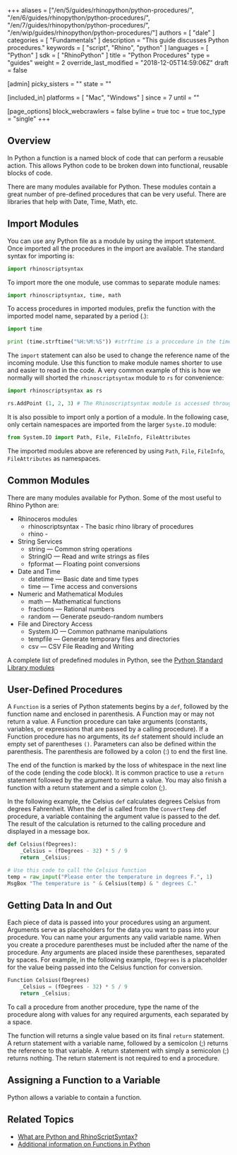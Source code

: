 +++
aliases = ["/en/5/guides/rhinopython/python-procedures/", "/en/6/guides/rhinopython/python-procedures/", "/en/7/guides/rhinopython/python-procedures/", "/en/wip/guides/rhinopython/python-procedures/"]
authors = [ "dale" ]
categories = [ "Fundamentals" ]
description = "This guide discusses Python procedures."
keywords = [ "script", "Rhino", "python" ]
languages = [ "Python" ]
sdk = [ "RhinoPython" ]
title = "Python Procedures"
type = "guides"
weight = 2
override_last_modified = "2018-12-05T14:59:06Z"
draft = false

[admin]
picky_sisters = ""
state = ""

[included_in]
platforms = [ "Mac", "Windows" ]
since = 7
until = ""

[page_options]
block_webcrawlers = false
byline = true
toc = true
toc_type = "single"
+++


## Overview

In Python a function is a named block of code that can perform a reusable action.  This allows Python code to be broken down into functional, reusable blocks of code.

There are many modules available for Python.  These modules contain a great number of pre-defined procedures that can be very useful.  There are libraries that help with Date, Time, Math, etc.

## Import Modules

You can use any Python file as a module by using the import statement.  Once imported all the procedures in the import are available.  The standard syntax for importing is:

```python
import rhinoscriptsyntax
```

To import more the one module, use commas to separate module names:

```python
import rhinoscriptsyntax, time, math
```
To access procedures in imported modules, prefix the function with the imported model name, separated by a period (.):

```python
import time

print (time.strftime("%H:%M:%S")) #strftime is a proccedure in the time module.
```

The `import` statement can also be used to change the reference name of the incoming module.  Use this function to make module names shorter to use and easier to read in the code.  A very common example of this is how we normally will shorted the `rhinoscriptsyntax` module to `rs` for convenience:

```python
import rhinoscriptsyntax as rs

rs.AddPoint (1, 2, 3) # The Rhinoscriptsyntax module is accessed throught 'rs' abreviation.
```

It is also possible to import only a portion of a module. In the following case, only certain namespaces are imported from the larger `Syste.IO` module:

```python
from System.IO import Path, File, FileInfo, FileAttributes
```

The imported modules above are referenced by using `Path`, `File`, `FileInfo`, `FileAttributes` as namespaces.

## Common Modules

There are many modules available for Python.  Some of the most useful to Rhino Python are:

* Rhinoceros modules
  * rhinoscriptsyntax - The basic rhino library of procedures
  * rhino -
* String Services
  * string — Common string operations
  * StringIO — Read and write strings as files
  * fpformat — Floating point conversions
* Date and Time
  * datetime — Basic date and time types
  * time — Time access and conversions
* Numeric and Mathematical Modules
  * math — Mathematical functions
  * fractions — Rational numbers
  * random — Generate pseudo-random numbers
* File and Directory Access
  * System.IO — Common pathname manipulations
  * tempfile — Generate temporary files and directories
  * csv — CSV File Reading and Writing

A complete list of predefined modules in Python, see the [Python Standard Library modules](https://docs.python.org/2/library/)

## User-Defined Procedures

A `Function` is a series of Python statements begins by a `def`, followed by the function name and enclosed in parenthesis. A Function may or may not return a value.  A Function procedure can take arguments (constants, variables, or expressions that are passed by a calling procedure).  If a Function procedure has no arguments, its `def` statement should include an empty set of parentheses `()`.  Parameters can also be defined within the parenthesis.  The parenthesis are followed by a colon (:) to end the first line.

The end of the function is marked by the loss of whitespace in the next line of the code (ending the code block). It is common practice to use a `return` statement followed by the argument to return a value. You may also finish a function with a return statement and a simple colon (;).

In the following example, the Celsius `def` calculates degrees Celsius from degrees Fahrenheit. When the def is called from the `ConvertTemp` def procedure, a variable containing the argument value is passed to the def.  The result of the calculation is returned to the calling procedure and displayed in a message box.

```python
def Celsius(fDegrees):
    _Celsius = (fDegrees - 32) * 5 / 9
    return _Celsius;

# Use this code to call the Celsius function
temp = raw_input("Please enter the temperature in degrees F.", 1)
MsgBox "The temperature is " & Celsius(temp) & " degrees C."

```

## Getting Data In and Out

Each piece of data is passed into your procedures using an argument.  Arguments serve as placeholders for the data you want to pass into your procedure.  You can name your arguments any valid variable name.  When you create a procedure parentheses must be included after the name of the procedure.  Any arguments are placed inside these parentheses, separated by spaces.  For example, in the following example, `fDegrees` is a placeholder for the value being passed into the Celsius function for conversion.

```python
Function Celsius(fDegrees)
    _Celsius = (fDegrees - 32) * 5 / 9
    return _Celsius;
```

To call a procedure from another procedure, type the name of the procedure along with values for any required arguments, each separated by a space.

The function will returns a single value based on its final `return` statement. A return statement with a variable name, followed by a semicolon (;) returns the reference to that variable. A return statement with simply a semicolon (;) returns nothing. The return statement is not required to end a procedure.

## Assigning a Function to a Variable

Python allows a variable to contain a function.  

## Related Topics

- [What are Python and RhinoScriptSyntax?](/guides/rhinopython/what-is-rhinopython)
- [Additional information on Functions in Python](https://www.tutorialspoint.com/python/python_functions.htm)
